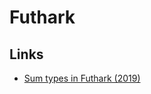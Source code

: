 # Futhark

## Links

* [Sum types in Futhark \(2019\)](https://futhark-lang.org/student-projects/robert-msc-thesis.pdf)

